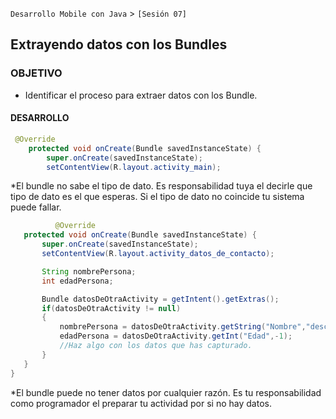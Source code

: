`Desarrollo Mobile con Java` > `[Sesión 07]`

## Extrayendo datos con los Bundles

### OBJETIVO 
 - Identificar el proceso para extraer datos con los Bundle.

#### DESARROLLO

```java
 @Override
    protected void onCreate(Bundle savedInstanceState) {
        super.onCreate(savedInstanceState);
        setContentView(R.layout.activity_main);
  ```
  
  *El bundle no sabe el tipo de dato. Es responsabilidad tuya el decirle que tipo de dato es el que esperas. Si el tipo de dato no coincide tu sistema puede fallar.
     
 ```java
           @Override
    protected void onCreate(Bundle savedInstanceState) {
        super.onCreate(savedInstanceState);
        setContentView(R.layout.activity_datos_de_contacto);

        String nombrePersona;
        int edadPersona;

        Bundle datosDeOtraActivity = getIntent().getExtras();
        if(datosDeOtraActivity != null)
        {
            nombrePersona = datosDeOtraActivity.getString("Nombre","desconocido");
            edadPersona = datosDeOtraActivity.getInt("Edad",-1);
            //Haz algo con los datos que has capturado.
        }
    }
}
```

*El bundle puede no tener datos por cualquier razón. Es tu responsabilidad como programador el preparar tu actividad por si no hay datos.
